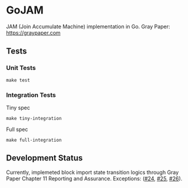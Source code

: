 # GoJAM

JAM (Join Accumulate Machine) implementation in Go.
Gray Paper: https://graypaper.com

## Tests

### Unit Tests

```
make test
```

### Integration Tests

Tiny spec
```
make tiny-integration
```

Full spec
```
make full-integration
```

## Development Status

Currently, implemeted block import state transition logics through Gray Paper Chapter 11 Reporting and Assurance.
Exceptions: ([#24](https://github.com/shunsukew/gojam/issues/24), [#25](https://github.com/shunsukew/gojam/issues/25), [#26](https://github.com/shunsukew/gojam/issues/26)).
